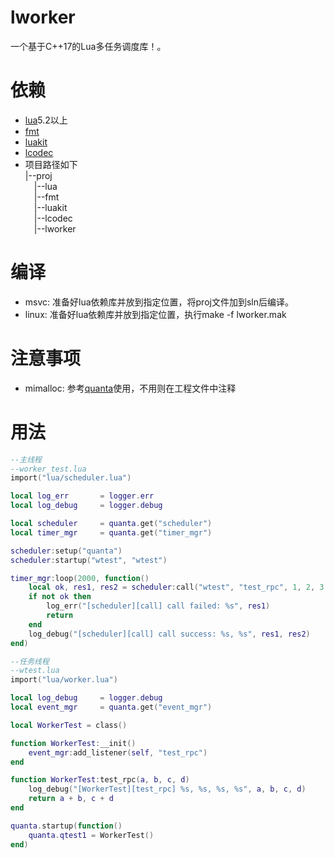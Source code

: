 # lworker
一个基于C++17的Lua多任务调度库！。

# 依赖
- [lua](https://github.com/xiyoo0812/lua.git)5.2以上
- [fmt](https://github.com/fmtlib/fmt.git)
- [luakit](https://github.com/xiyoo0812/luakit.git)
- [lcodec](https://github.com/xiyoo0812/lcodec.git)
- 项目路径如下<br>
  |--proj <br>
  &emsp;|--lua <br>
  &emsp;|--fmt <br>
  &emsp;|--luakit <br>
  &emsp;|--lcodec <br>
  &emsp;|--lworker

# 编译
- msvc: 准备好lua依赖库并放到指定位置，将proj文件加到sln后编译。
- linux: 准备好lua依赖库并放到指定位置，执行make -f lworker.mak

# 注意事项
- mimalloc: 参考[quanta](https://github.com/xiyoo0812/quanta.git)使用，不用则在工程文件中注释

# 用法
```lua
--主线程
--worker_test.lua
import("lua/scheduler.lua")

local log_err       = logger.err
local log_debug     = logger.debug

local scheduler     = quanta.get("scheduler")
local timer_mgr     = quanta.get("timer_mgr")

scheduler:setup("quanta")
scheduler:startup("wtest", "wtest")

timer_mgr:loop(2000, function()
    local ok, res1, res2 = scheduler:call("wtest", "test_rpc", 1, 2, 3, 4)
    if not ok then
        log_err("[scheduler][call] call failed: %s", res1)
        return
    end
    log_debug("[scheduler][call] call success: %s, %s", res1, res2)
end)

--任务线程
--wtest.lua
import("lua/worker.lua")

local log_debug     = logger.debug
local event_mgr     = quanta.get("event_mgr")

local WorkerTest = class()

function WorkerTest:__init()
    event_mgr:add_listener(self, "test_rpc")
end

function WorkerTest:test_rpc(a, b, c, d)
    log_debug("[WorkerTest][test_rpc] %s, %s, %s, %s", a, b, c, d)
    return a + b, c + d
end

quanta.startup(function()
    quanta.qtest1 = WorkerTest()
end)

```